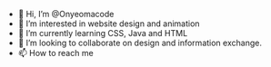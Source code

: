 - 👋 Hi, I’m @Onyeomacode
- 👀 I’m interested in website design and animation 
- 🌱 I’m currently learning CSS, Java and HTML 
- 💞️ I’m looking to collaborate on design and information exchange. 
- 📫 How to reach me 

<!---
Onyeomacode/Onyeomacode is a ✨ special ✨ repository because its `README.md` (this file) appears on your GitHub profile.
You can click the Preview link to take a look at your changes.
--->
